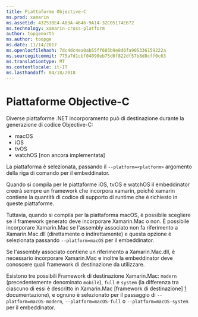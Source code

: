 ```yaml
---
title: Piattaforme Objective-C
ms.prod: xamarin
ms.assetid: 43253BE4-A03A-4646-9A14-32C05174E672
ms.technology: xamarin-cross-platform
author: topgenorth
ms.author: toopge
ms.date: 11/14/2017
ms.openlocfilehash: 7dc4dc4ea0ab55ff603b9e8d6fa905336159222a
ms.sourcegitcommit: 775a7d1cbf04090eb75d0f822df57b8d8cff0c63
ms.translationtype: MT
ms.contentlocale: it-IT
ms.lasthandoff: 04/18/2018
---
```

# <a name="objective-c-platforms"></a>Piattaforme Objective-C


Diverse piattaforme .NET incorporamento può di destinazione durante la generazione di codice Objective-C:

* macOS
* iOS
* tvOS
* watchOS [non ancora implementata]

La piattaforma è selezionata, passando il `--platform=<platform>` argomento della riga di comando per il embeddinator.

Quando si compila per le piattaforme iOS, tvOS e watchOS il embeddinator creerà sempre un framework che incorpora xamarin, poiché xamarin contiene la quantità di codice di supporto di runtime che è richiesto in queste piattaforme.

Tuttavia, quando si compila per la piattaforma macOS, è possibile scegliere se il framework generato deve incorporare Xamarin.Mac o non. È possibile incorporare Xamarin.Mac se l'assembly associato non fa riferimento a Xamarin.Mac.dll (direttamente o indirettamente) e questa opzione è selezionata passando `--platform=macOS` per il embeddinator.

Se l'assembly associato contiene un riferimento a Xamarin.Mac.dll, è necessario incorporare Xamarin.Mac e inoltre la embeddinator deve conoscere quali framework di destinazione da utilizzare.

Esistono tre possibili Framework di destinazione Xamarin.Mac: `modern` (precedentemente denominato `mobile`), `full` e `system` (la differenza tra ciascuno di essi è descritto in Xamarin.Mac [framework di destinazione] [ 1] documentazione), e ognuno è selezionato per il passaggio di `--platform=macOS-modern`, `--platform=macOS-full` o `--platform=macOS-system` per il embeddinator.

[1]: ~/mac/platform/target-framework.md
